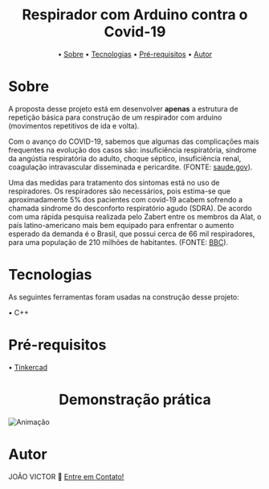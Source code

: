 <h1 align ="center"> Respirador com Arduino contra o Covid-19 </h1>

<p align="center"> •
<a href="#sobre">Sobre</a> •
<a href="#tecnologias">Tecnologias</a> •
<a href="#pré-requisitos">Pré-requisitos</a> •
<a href="#autor">Autor</a>
</p>

# Sobre 
<p>A proposta desse projeto está em desenvolver <b>apenas</b> a estrutura de repetição básica para construção de um respirador com arduino (movimentos repetitivos de ida e volta).</p>

<p> Com o avanço do COVID-19, sabemos que algumas das complicações mais frequentes na evolução dos casos são: insuficiência respiratória, síndrome da angústia respiratória do adulto, choque séptico, insuficiência renal, coagulação intravascular disseminada e pericardite.  (FONTE: <a href="https://www.gov.br/saude/pt-br/coronavirus">saude.gov</a>).

<p>Uma das medidas para tratamento dos sintomas está no uso de respiradores. Os respiradores são necessários, pois estima-se que aproximadamente 5% dos pacientes com covid-19 acabem sofrendo a chamada síndrome do desconforto respiratório agudo (SDRA). De acordo com uma rápida pesquisa realizada pelo Zabert entre os membros da Alat, o país latino-americano mais bem equipado para enfrentar o aumento esperado da demanda é o Brasil, que possui cerca de 66 mil respiradores, para uma população de 210 milhões de habitantes. (FONTE: <a href="https://www.bbc.com/portuguese/internacional-52101349">BBC</a>).</p>

# Tecnologias

<p> As seguintes ferramentas foram usadas na construção desse projeto:</p>
<p>• C++ </p>

# Pré-requisitos

<p>• <a href="https://www.tinkercad.com/dashboard">Tinkercad </a></p>

<h1 align="center"> Demonstração prática</h1>

![Animação](https://user-images.githubusercontent.com/99789822/167332139-ff38c953-192f-408b-806e-c18ebc76342d.gif)


# Autor
<p> JOÃO VICTOR 👋 <a href="https://www.linkedin.com/in/ojoaovictor/"> Entre em Contato!</a> </p>
